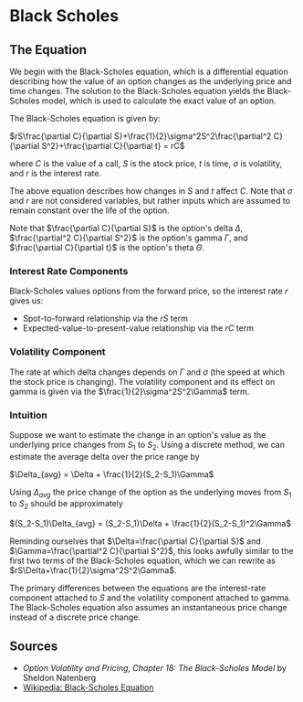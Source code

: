 Black Scholes 
====
## The Equation
We begin with the Black-Scholes equation, which is a differential equation describing how the value of an option changes as the underlying price and time changes. The solution to the Black-Scholes equation yields the Black-Scholes model, which is used to calculate the exact value of an option. 

The Black-Scholes equation is given by:

$rS\frac{\partial C}{\partial S}+\frac{1}{2}\sigma^2S^2\frac{\partial^2 C}{\partial S^2}+\frac{\partial C}{\partial t} = rC$

where $C$ is the value of a call, $S$ is the stock price, $t$ is time, $\sigma$ is volatility, and $r$ is the interest rate. 

The above equation describes how changes in $S$ and $t$ affect $C$. Note that $\sigma$ and $r$ are not considered variables, but rather inputs which are assumed to remain constant over the life of the option.

Note that $\frac{\partial C}{\partial S}$ is the option's delta $\Delta$, $\frac{\partial^2 C}{\partial S^2}$ is the option's gamma $\Gamma$, and $\frac{\partial C}{\partial t}$ is the option's theta $\Theta$.


### Interest Rate Components
Black-Scholes values options from the forward price, so the interest rate $r$ gives us:

- Spot-to-forward relationship via the $rS$ term
- Expected-value-to-present-value relationship via the $rC$ term

### Volatility Component
The rate at which delta changes depends on $\Gamma$ and $\sigma$ (the speed at which the stock price is changing). The volatility component and its effect on gamma is given via the $\frac{1}{2}\sigma^2S^2\Gamma$ term.

### Intuition
Suppose we want to estimate the change in an option's value as the underlying price changes from $S_1$ to $S_2$. Using a discrete method, we can estimate the average delta over the price range by

$\Delta_{avg} = \Delta + \frac{1}{2}(S_2-S_1)\Gamma$

Using $\Delta_{avg}$ the price change of the option as the underlying moves from $S_1$ to $S_2$ should be approximately

$(S_2-S_1)\Delta_{avg} = (S_2-S_1)\Delta + \frac{1}{2}(S_2-S_1)^2\Gamma$

Reminding ourselves that $\Delta=\frac{\partial C}{\partial S}$ and $\Gamma=\frac{\partial^2 C}{\partial S^2}$, this looks awfully similar to the first two terms of the Black-Scholes equation, which we can rewrite as $rS\Delta+\frac{1}{2}\sigma^2S^2\Gamma$. 

The primary differences between the equations are the interest-rate component attached to $S$ and the volatility component attached to gamma. The Black-Scholes equation also assumes an instantaneous price change instead of a discrete price change. 

## Sources
- *Option Volatility and Pricing, Chapter 18: The Black-Scholes Model* by Sheldon Natenberg
- [Wikipedia: Black-Scholes Equation](https://en.wikipedia.org/wiki/Black%E2%80%93Scholes_equation)